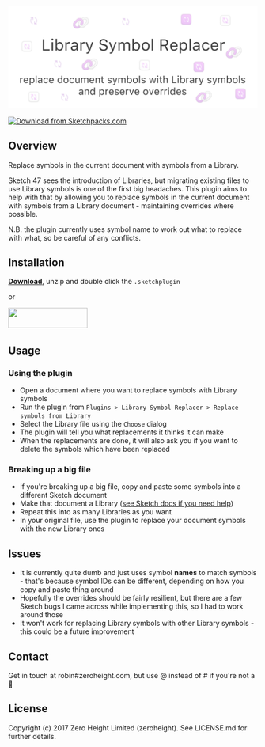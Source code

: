 <img src='./images/cover.png'>

[![Download from Sketchpacks.com](https://badges.sketchpacks.com/plugins/com.zeroheight.library-symbol-replacer/version.svg)](https://api.sketchpacks.com/v1/plugins/com.zeroheight.library-symbol-replacer/download)

## Overview
Replace symbols in the current document with symbols from a Library.

Sketch 47 sees the introduction of Libraries, but migrating existing files to use Library symbols is one of the first big headaches. This plugin aims to help with that by allowing you to replace symbols in the current document with symbols from a Library document - maintaining overrides where possible.

N.B. the plugin currently uses symbol name to work out what to replace with what, so be careful of any conflicts.

## Installation
**[Download](https://api.sketchpacks.com/v1/plugins/com.zeroheight.library-symbol-replacer/download)**, unzip and double click the `.sketchplugin`

or

<a href="https://sketchpacks.com/zeroheight/library-symbol-replacer/install">
	<img width="160" height="41" src="http://sketchpacks-com.s3.amazonaws.com/assets/badges/sketchpacks-badge-install.png" >
</a>

## Usage
### Using the plugin
* Open a document where you want to replace symbols with Library symbols
* Run the plugin from `Plugins > Library Symbol Replacer > Replace symbols from Library`
* Select the Library file using the `Choose` dialog
* The plugin will tell you what replacements it thinks it can make
* When the replacements are done, it will also ask you if you want to delete the symbols which have been replaced

### Breaking up a big file
* If you're breaking up a big file, copy and paste some symbols into a different Sketch document
* Make that document a Library ([see Sketch docs if you need help](https://www.sketchapp.com/docs/libraries/adding-libraries))
* Repeat this into as many Libraries as you want
* In your original file, use the plugin to replace your document symbols with the new Library ones

## Issues
* It is currently quite dumb and just uses symbol **names** to match symbols - that's because symbol IDs can be different, depending on how you copy and paste thing around
* Hopefully the overrides should be fairly resilient, but there are a few Sketch bugs I came across while implementing this, so I had to work around those
* It won't work for replacing Library symbols with other Library symbols - this could be a future improvement

## Contact
Get in touch at robin#zeroheight.com, but use @ instead of # if you're not a 🤖

## License
Copyright (c) 2017 Zero Height Limited (zeroheight). See LICENSE.md for further details.
